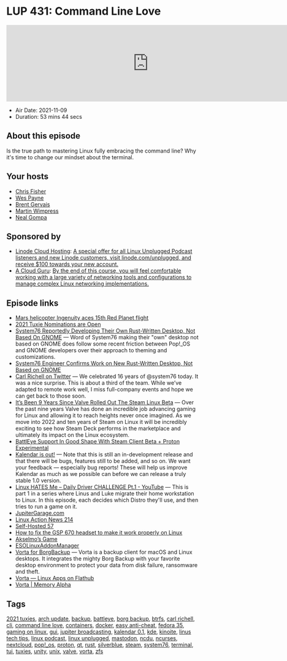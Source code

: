 # LUP 431: Command Line Love

<iframe src="https://player.fireside.fm/v2/RUkczH-V+7KCf5HBf?theme=dark" width="740" height="200" frameborder="0" scrolling="no"></iframe>

* Air Date: 2021-11-09
* Duration: 53 mins 44 secs

## About this episode

Is the true path to mastering Linux fully embracing the command line? Why it's time to change our mindset about the terminal.

## Your hosts
* [Chris Fisher](https://linuxunplugged.com/hosts/chrislas)
* [Wes Payne](https://linuxunplugged.com/hosts/wes)
* [Brent Gervais](https://linuxunplugged.com/hosts/brent)
* [Martin Wimpress](https://linuxunplugged.com/guests/martinwimpress)
* [Neal Gompa](https://linuxunplugged.com/guests/nealgompa)

## Sponsored by

  * [Linode Cloud Hosting](https://linode.com/unplugged): [A special offer for all Linux Unplugged Podcast listeners and new Linode customers, visit linode.com/unplugged, and receive $100 towards your new account. ](https://linode.com/unplugged)
  * [A Cloud Guru](https://linuxacademy.com/cp/modules/view/id/262/?utm_source=jupiter&utm_medium=cpc): [By the end of this course, you will feel comfortable working with a large variety of networking tools and configurations to manage complex Linux networking implementations.](https://linuxacademy.com/cp/modules/view/id/262/?utm_source=jupiter&utm_medium=cpc)



## Episode links

  * [Mars helicopter Ingenuity aces 15th Red Planet flight](https://www.space.com/mars-helicopter-ingenuity-15th-flight "Mars helicopter Ingenuity aces 15th Red Planet flight")
  * [2021 Tuxie Nominations are Open](http://tuxies.party/ "2021 Tuxie Nominations are Open")
  * [System76 Reportedly Developing Their Own Rust-Written Desktop, Not Based On GNOME](https://www.phoronix.com/scan.php?page=news_item&px=Pop-OS-New-Rust-Desktop "System76 Reportedly Developing Their Own Rust-Written Desktop, Not Based On GNOME") — Word of System76 making their "own" desktop not based on GNOME does follow some recent friction between Pop!_OS and GNOME developers over their approach to theming and customizations.
  * [System76 Engineer Confirms Work on New Rust-Written Desktop, Not Based on GNOME](https://tech.slashdot.org/story/21/11/08/0154240/system76-engineer-confirms-work-on-new-rust-written-desktop-not-based-on-gnome "System76 Engineer Confirms Work on New Rust-Written Desktop, Not Based on GNOME")
  * [Carl Richell on Twitter](https://twitter.com/carlrichell/status/1457889472985530371 "Carl Richell on Twitter") — We celebrated 16 years of @system76 today. It was a nice surprise. This is about a third of the team. While we’ve adapted to remote work well, I miss full-company events and hope we can get back to those soon.
  * [It’s Been 9 Years Since Valve Rolled Out The Steam Linux Beta](https://www.phoronix.com/scan.php?page=news_item&px=Steam-Linux-9-Years-Since-Beta "It’s Been 9 Years Since Valve Rolled Out The Steam Linux Beta") — Over the past nine years Valve has done an incredible job advancing gaming for Linux and allowing it to reach heights never once imagined. As we move into 2022 and ten years of Steam on Linux it will be incredibly exciting to see how Steam Deck performs in the marketplace and ultimately its impact on the Linux ecosystem.
  * [BattlEye Support In Good Shape With Steam Client Beta + Proton Experimental](https://www.phoronix.com/scan.php?page=news_item&px=Steam-BattlEye-November "BattlEye Support In Good Shape With Steam Client Beta + Proton Experimental")
  * [Kalendar is out!](https://claudiocambra.com/2021/11/06/kalendar-is-launching-its-beta-kalendar-devlog-21/ "Kalendar is out!") — Note that this is still an in-development release and that there will be bugs, features still to be added, and so on. We want your feedback — especially bug reports! These will help us improve Kalendar as much as we possible can before we can release a truly stable 1.0 version.
  * [Linux HATES Me – Daily Driver CHALLENGE Pt.1 - YouTube](https://www.youtube.com/watch?v=0506yDSgU7M "Linux HATES Me – Daily Driver CHALLENGE Pt.1 - YouTube") — This is part 1 in a series where Linus and Luke migrate their home workstation to Linux. In this episode, each decides which Distro they'll use, and then tries to run a game on it.
  * [JupiterGarage.com](http://jupitergarage.com/ "JupiterGarage.com")
  * [Linux Action News 214](https://linuxactionnews.com/214 "Linux Action News 214")
  * [Self-Hosted 57](https://selfhosted.show/57 "Self-Hosted 57")
  * [How to fix the GSP 670 headset to make it work properly on Linux](https://github.com/szszoke/sennheiser-gsp670-pulseaudio-profile/issues/13 "How to fix the GSP 670 headset to make it work properly on Linux")
  * [Akselmo’s Game](https://github.com/Akselmo/artificial-rage "Akselmo’s Game")
  * [ESOLinuxAddonManager](https://github.com/Akselmo/ESOLinuxAddonManager "ESOLinuxAddonManager")
  * [Vorta for BorgBackup](https://vorta.borgbase.com/ "Vorta for BorgBackup") — Vorta is a backup client for macOS and Linux desktops. It integrates the mighty Borg Backup with your favorite desktop environment to protect your data from disk failure, ransomware and theft.
  * [Vorta — Linux Apps on Flathub](https://flathub.org/apps/details/com.borgbase.Vorta "Vorta — Linux Apps on Flathub")
  * [Vorta | Memory Alpha](https://memory-alpha.fandom.com/wiki/Vorta "Vorta | Memory Alpha")



## Tags

[2021 tuxies](https://linuxunplugged.com/tags/2021%20tuxies), [arch update](https://linuxunplugged.com/tags/arch%20update), [backup](https://linuxunplugged.com/tags/backup), [battleye](https://linuxunplugged.com/tags/battleye), [borg backup](https://linuxunplugged.com/tags/borg%20backup), [btrfs](https://linuxunplugged.com/tags/btrfs), [carl richell](https://linuxunplugged.com/tags/carl%20richell), [cli](https://linuxunplugged.com/tags/cli), [command line love](https://linuxunplugged.com/tags/command%20line%20love), [containers](https://linuxunplugged.com/tags/containers), [docker](https://linuxunplugged.com/tags/docker), [easy anti-cheat](https://linuxunplugged.com/tags/easy%20anti-cheat), [fedora 35](https://linuxunplugged.com/tags/fedora%2035), [gaming on linux](https://linuxunplugged.com/tags/gaming%20on%20linux), [gui](https://linuxunplugged.com/tags/gui), [jupiter broadcasting](https://linuxunplugged.com/tags/jupiter%20broadcasting), [kalendar 0.1](https://linuxunplugged.com/tags/kalendar%200.1), [kde](https://linuxunplugged.com/tags/kde), [kinoite](https://linuxunplugged.com/tags/kinoite), [linus tech tips](https://linuxunplugged.com/tags/linus%20tech%20tips), [linux podcast](https://linuxunplugged.com/tags/linux%20podcast), [linux unplugged](https://linuxunplugged.com/tags/linux%20unplugged), [mastodon](https://linuxunplugged.com/tags/mastodon), [ncdu](https://linuxunplugged.com/tags/ncdu), [ncurses](https://linuxunplugged.com/tags/ncurses), [nextcloud](https://linuxunplugged.com/tags/nextcloud), [pop!_os](https://linuxunplugged.com/tags/pop!_os), [proton](https://linuxunplugged.com/tags/proton), [qt](https://linuxunplugged.com/tags/qt), [rust](https://linuxunplugged.com/tags/rust), [silverblue](https://linuxunplugged.com/tags/silverblue), [steam](https://linuxunplugged.com/tags/steam), [system76](https://linuxunplugged.com/tags/system76), [terminal](https://linuxunplugged.com/tags/terminal), [tui](https://linuxunplugged.com/tags/tui), [tuxies](https://linuxunplugged.com/tags/tuxies), [unity](https://linuxunplugged.com/tags/unity), [unix](https://linuxunplugged.com/tags/unix), [valve](https://linuxunplugged.com/tags/valve), [vorta](https://linuxunplugged.com/tags/vorta), [zfs](https://linuxunplugged.com/tags/zfs)